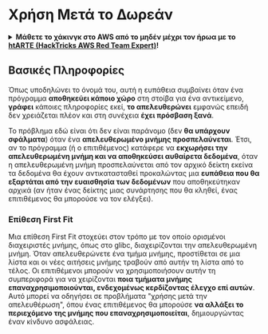 # Χρήση Μετά το Δωρεάν

<details>

<summary><strong>Μάθετε το χάκινγκ στο AWS από το μηδέν μέχρι τον ήρωα με το</strong> <a href="https://training.hacktricks.xyz/courses/arte"><strong>htARTE (HackTricks AWS Red Team Expert)</strong></a><strong>!</strong></summary>

Άλλοι τρόποι υποστήριξης του HackTricks:

* Αν θέλετε να δείτε την **εταιρεία σας διαφημισμένη στο HackTricks** ή να **κατεβάσετε το HackTricks σε PDF** ελέγξτε τα [**ΣΧΕΔΙΑ ΣΥΝΔΡΟΜΗΣ**](https://github.com/sponsors/carlospolop)!
* Αποκτήστε το [**επίσημο PEASS & HackTricks swag**](https://peass.creator-spring.com)
* Ανακαλύψτε [**την Οικογένεια PEASS**](https://opensea.io/collection/the-peass-family), τη συλλογή μας από αποκλειστικά [**NFTs**](https://opensea.io/collection/the-peass-family)
* **Εγγραφείτε** στην 💬 [**ομάδα Discord**](https://discord.gg/hRep4RUj7f) ή στην [**ομάδα τηλεγραφήματος**](https://t.me/peass) ή **ακολουθήστε** μας στο **Twitter** 🐦 [**@hacktricks\_live**](https://twitter.com/hacktricks\_live)**.**
* **Μοιραστείτε τα χάκινγκ κόλπα σας υποβάλλοντας PRs** στα [**HackTricks**](https://github.com/carlospolop/hacktricks) και [**HackTricks Cloud**](https://github.com/carlospolop/hacktricks-cloud) αποθετήρια του GitHub.

</details>

## Βασικές Πληροφορίες

Όπως υποδηλώνει το όνομά του, αυτή η ευπάθεια συμβαίνει όταν ένα πρόγραμμα **αποθηκεύει κάποιο χώρο** στη στοίβα για ένα αντικείμενο, **γράφει** κάποιες πληροφορίες εκεί, **το απελευθερώνει** εμφανώς επειδή δεν χρειάζεται πλέον και στη συνέχεια **έχει πρόσβαση ξανά**.

Το πρόβλημα εδώ είναι ότι δεν είναι παράνομο (δεν **θα υπάρχουν σφάλματα**) όταν ένα **απελευθερωμένο μνήμης προσπελαύνεται**. Έτσι, αν το πρόγραμμα (ή ο επιτιθέμενος) κατάφερε να **εκχωρήσει την απελευθερωμένη μνήμη και να αποθηκεύσει αυθαίρετα δεδομένα**, όταν η απελευθερωμένη μνήμη προσπελαύνεται από τον αρχικό δείκτη εκείνα τα δεδομένα θα έχουν αντικατασταθεί προκαλώντας μια **ευπάθεια που θα εξαρτάται από την ευαισθησία των δεδομένων** που αποθηκεύτηκαν αρχικά (αν ήταν ένας δείκτης μιας συνάρτησης που θα κληθεί, ένας επιτιθέμενος θα μπορούσε να τον ελέγξει).

### Επίθεση First Fit

Μια επίθεση First Fit στοχεύει στον τρόπο με τον οποίο ορισμένοι διαχειριστές μνήμης, όπως στο glibc, διαχειρίζονται την απελευθερωμένη μνήμη. Όταν απελευθερώνετε ένα τμήμα μνήμης, προστίθεται σε μια λίστα και οι νέες αιτήσεις μνήμης τραβούν από αυτήν τη λίστα από το τέλος. Οι επιτιθέμενοι μπορούν να χρησιμοποιήσουν αυτήν τη συμπεριφορά για να χειρίζονται **ποια τμήματα μνήμης επαναχρησιμοποιούνται, ενδεχομένως κερδίζοντας έλεγχο επί αυτών**. Αυτό μπορεί να οδηγήσει σε προβλήματα "χρήσης μετά την απελευθέρωση", όπου ένας επιτιθέμενος θα μπορούσε **να αλλάξει το περιεχόμενο της μνήμης που επαναχρησιμοποιείται**, δημιουργώντας έναν κίνδυνο ασφάλειας.
